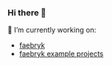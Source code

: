 ### Hi there 👋

🔭 I’m currently working on:

- [faebryk](https://github.com/faebryk/faebryk)
- [faebryk example projects](https://github.com/ruben-iteng/eurorack-super_simple_oscillator)

<!--
**ruben-iteng/ruben-iteng** is a ✨ _special_ ✨ repository because its `README.md` (this file) appears on your GitHub profile.

Here are some ideas to get you started:

- 🔭 I’m currently working on ...
- 🌱 I’m currently learning ...
- 👯 I’m looking to collaborate on ...
- 🤔 I’m looking for help with ...
- 💬 Ask me about ...
- 📫 How to reach me: ...
- 😄 Pronouns: ...
- ⚡ Fun fact: ...
-->
